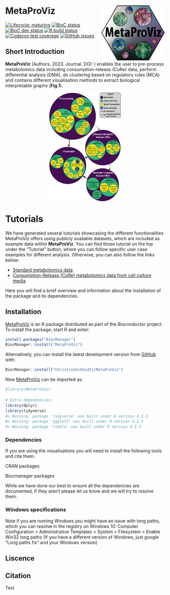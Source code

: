 
<!-- README.md is generated from README.Rmd. Please edit that file -->

# MetaProViz <img src="inst/figures/Hexagon_MetaProViz.png" align="right" width="200" />

<!-- badges: start -->

[![Lifecycle:
maturing](https://img.shields.io/badge/lifecycle-maturing-blue.svg)](https://www.tidyverse.org/lifecycle/#maturing)
[![BioC status]()]() [![BioC dev status]()]() [![R build status]()]()
[![Codecov test coverage]()]() [![GitHub
issues](https://img.shields.io/github/issues/ChristinaSchmidt1/MetaProViz)](https://github.com/ChristinaSchmidt1/MetaProViz/issues)
<!-- badges: end -->

## **Short Introduction**

**MetaProViz** (Authors. 2023. Journal. DOI: ) enables the user to
pre-process metabolomics data including consumption-release (CoRe) data,
perform differential analysis (DMA), do clustering based on regulatory
rules (MCA) and contains different visualisation methods to extract
biological interpretable graphs (**Fig.1**).  
  
<p align="center" width="100%">
<img src="inst/figures/Fig.1.png" align="center" width="45%">
</p>

# Tutorials

We have generated several tutorials showcasing the different
functionalities MetaProViz offers using publicly available datasets,
which are included as example data within **MetaProViz**. You can find
those tutorial on the top under the “Tutorial” button, where you can
follow specific user case examples for different analysis. Otherwise,
you can also follow the links below:  
- [Standard metabolomics
data](https://saezlab.github.io/decoupleR/articles/decoupleR.html)  
- [Consumption-Release (CoRe) metabolomics data from cell culture
media](CoRe-Metabolomics.html)  
  
Here you will find a brief overview and information about the
installation of the package and its dependencies.

## Installation

[MetaProViz](Link%20to%20bioconductor) is an R package distributed as
part of the Bioconductor project. To install the package, start R and
enter:

``` r
install.packages("BiocManager")
BiocManager::install("MetaProViz")
```

Alternatively, you can install the latest development version from
[GitHub](https://github.com/ChristinaSchmidt1/MetaProViz) with:  

``` r
BiocManager::install("ChristinaSchmidt1/MetaProViz")
```

Now [MetaProViz](Link%20to%20bioconductor) can be imported as:

``` r
#library(MetaProViz)

# Extra dependencies:
library(dplyr)
library(tidyverse)
#> Warning: package 'tidyverse' was built under R version 4.2.3
#> Warning: package 'ggplot2' was built under R version 4.2.3
#> Warning: package 'tibble' was built under R version 4.2.3
```

### Dependencies

If you are using the visualisations you will need to install the
following tools and cite them.  

CRAN packages

Biocmanager packages

While we have done our best to ensure all the dependencies are
documented, if they aren’t please let us know and we will try to resolve
them.

### Windows specifications

Note if you are running Windows you might have an issue with long paths,
which you can resolve in the registry on Windows 10: Computer
Configuration \> Administrative Templates \> System \> Filesystem \>
Enable Win32 long paths (If you have a different version of Windows,
just google “Long paths fix” and your Windows version)

## Liscence

## Citation

Text
